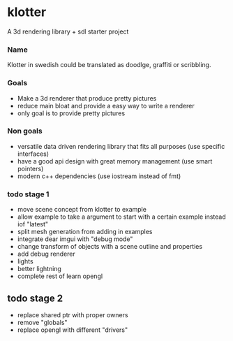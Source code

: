 # klotter
A 3d rendering library + sdl starter project

### Name
Klotter in swedish could be translated as doodlge, graffiti or scribbling.


### Goals
* Make a 3d renderer that produce pretty pictures
* reduce main bloat and provide a easy way to write a renderer
* only goal is to provide pretty pictures


### Non goals
* versatile data driven rendering library that fits all purposes (use specific interfaces)
* have a good api design with great memory management (use smart pointers)
* modern c++ dependencies (use iostream instead of fmt)


### todo stage 1
* move scene concept from klotter to example
* allow example to take a argument to start with a certain example instead iof "latest"
* split mesh generation from adding in examples
* integrate dear imgui with "debug mode"
* change transform of objects with a scene outline and properties
* add debug renderer
* lights
* better lightning
* complete rest of learn opengl


## todo stage 2
* replace shared ptr with proper owners
* remove "globals"
* replace opengl with different "drivers"

